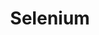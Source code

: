 ---
title: Selenium
categories:
  - web
docs:
  - id: java
    url: https://java.testcontainers.org/modules/webdriver_containers/
    example: |
      ```java
      var chrome = new BrowserWebDriverContainer<>()
        withCapabilities(new ChromeOptions())
      chrome.start();
      ```
  - id: dotnet
    url: https://www.nuget.org/packages/Testcontainers.WebDriver
    example: |
      ```csharp
      var WebDriverContainer = new WebDriverBuilder()
        .WithBrowser(WebDriverBrowser.Chrome)
        .Build();
      await WebDriverContainer.StartAsync();
      ```
  - id: nodejs
    url: https://node.testcontainers.org/modules/selenium/
    example: |
      ```javascript
      const container = await new SeleniumContainer("selenium/standalone-chrome:112.0").start();
      ```
description: |
  Selenium is an umbrella project encapsulating a variety of tools and libraries enabling web browser automation. Selenium specifically provides an infrastructure for the W3C WebDriver specification — a platform and language-neutral coding interface compatible with all major web browsers.
---